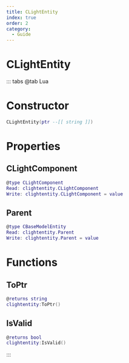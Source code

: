 ```yaml
---
title: CLightEntity
index: true
order: 2
category:
  - Guide
---
```


# CLightEntity

::: tabs
@tab Lua
# Constructor
```lua
CLightEntity(ptr --[[ string ]])
```
# Properties
## CLightComponent 
```lua
@type CLightComponent
Read: clightentity.CLightComponent
Write: clightentity.CLightComponent = value
```
## Parent 
```lua
@type CBaseModelEntity
Read: clightentity.Parent
Write: clightentity.Parent = value
```
# Functions
## ToPtr
```lua
@returns string
clightentity:ToPtr()
```
## IsValid
```lua
@returns bool
clightentity:IsValid()
```

:::